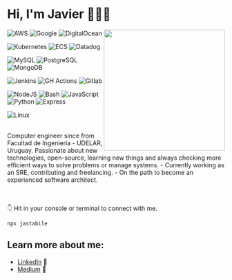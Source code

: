 # Hi, I'm Javier 👋👨‍💻
<img align="right" width="280" src="https://github.com/jastabilesandbox/jastabilesandbox/blob/main/static/hello.gif?raw=true">

![AWS](https://img.shields.io/badge/Cloud-AWS-informational?style=flat&logo=amazonwebservices&color=232F3E)
![Google](https://img.shields.io/badge/Cloud-Google-informational?style=flat&logo=googlecloud&color=4285F4)
![DigitalOcean](https://img.shields.io/badge/Cloud-DigitalOcean-informational?style=flat&logo=digitalocean&color=0080FF)

![Kubernetes](https://img.shields.io/badge/Orchestration-Kubernetes-informational?style=flat&logo=kubernetes&color=326CE5)
![ECS](https://img.shields.io/badge/Orchestration-ECS-informational?style=flat&logo=amazonecs&color=FF9900)
![Datadog](https://img.shields.io/badge/Observability-Datadog-informational?style=flat&logo=datadog&color=632CA6)

![MySQL](https://img.shields.io/badge/Database-MySQL-informational?style=flat&logo=mysql&color=4479A1)
![PostgreSQL](https://img.shields.io/badge/Database-PostgreSQL-informational?style=flat&logo=postgresql&color=4169E1)
![MongoDB](https://img.shields.io/badge/Database-MongoDB-informational?style=flat&logo=mongodb&color=47A248)

![Jenkins](https://img.shields.io/badge/CI\/CD-Jenkins-informational?style=flat&logo=jenkins&color=D24939)
![GH Actions](https://img.shields.io/badge/CI\/CD-Github_actions-informational?style=flat&logo=githubactions&color=2088FF)
![Gitlab](https://img.shields.io/badge/CI\/CD-Gitlab-informational?style=flat&logo=gitlab&color=FC6D26)

![NodeJS](https://img.shields.io/badge/Code-NodeJS-informational?style=flat&logo=nodedotjs&color=5FA04E)
![Bash](https://img.shields.io/badge/Code-Bash-informational?style=flat&logo=gnubash&color=4EAA25)
![JavaScript](https://img.shields.io/badge/Code-JavaScript-informational?style=flat&logo=javascript&color=F7DF1E)
![Python](https://img.shields.io/badge/Code-Python-informational?style=flat&logo=python&color=3776AB)
![Express](https://img.shields.io/badge/Framework-Express-informational?style=flat&logo=express&color=000000)


![Linux](https://img.shields.io/badge/System-Linux-informational?style=flat&logo=linux&color=FCC624)

</br>
Computer engineer since from Facultad de Ingeniería - UDELAR, Uruguay. 
Passionate about new technologies, open-source, learning new things and always checking more efficient ways to solve problems or manage systems. 
- Currently working as an SRE, contributing and freelancing.
- On the path to become an experienced software architect.

</br></br>
👇 Hit in your console or terminal to connect with me.

```bash
npx jastabile
```

## Learn more about me: 
- <a href="https://www.linkedin.com/in/javierstabile/">LinkedIn</a> 💼
- <a href="https://medium.com/@jastabile">Medium</a> 📖

